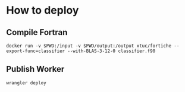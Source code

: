 # How to deploy

## Compile Fortran

```
docker run -v $PWD:/input -v $PWD/output:/output xtuc/fortiche --export-func=classifier --with-BLAS-3-12-0 classifier.f90
```

## Publish Worker

```
wrangler deploy
```

